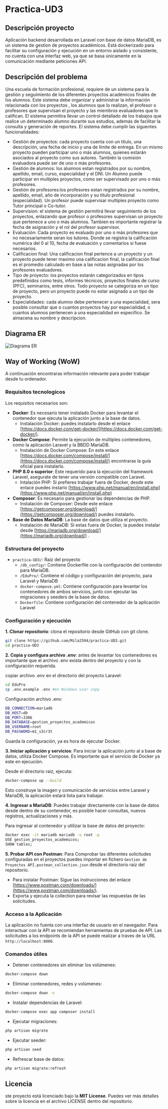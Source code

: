 # Practica-UD3

## Descripción proyecto
Aplicación backend desarrollada en Laravel con base de datos MariaDB, es un sistema de gestion de proyectos académicos. Está dockerizado para facilitar su configuración y ejecución en un entorno aislado y consistente, no cuenta con una interfaz web, ya que se basa únicamente en la comunicación mediante peticiones API.

## Descripción del problema
Una escuela de formación profesional, requiere de un sistema para la gestión y seguimiento de los diferentes proyectos académicos finales de los alumnos. Este sistema debe organizar y administrar la información relacionada con los proyectos , los alumnos que lo realizan, el profesor o profesores que supervisan el proyecto y las miembros evaluadores que lo califican. El sistema permitira llevar un control detallado de los trabajos que realice un determinado alumno durante sus estudios, además de facilitar la consulta y generación de reportes. El sistema debe cumplir las siguentes funcionalidades:

- Gestión de proyectos: cada proyecto cuenta con un título, una descripción, una fecha de inicio y una de límite de entrega. En un mismo proyecto pueden participar uno o más alumnos, quienes estarán asociados al proyecto como sus autores. También la comisión evaluadora puede ser de uno o más profesores.
- Gestión de alumnos: los alumnos estan registrados por su nombre, apellido, email, curso, especialidad y el DNI. Un Alumno puede participar en multiples proyectos, como ser supervisado por uno o más profesores.
- Gestión de profesores:los profesores estan registrados por su nombre, apellido, email, año de incorporación y su titulo profesional (especialidad). Un profesor puede supervisar multiples proyecto como Tutor principal o Co-tutor.
- Supervision: el sistema de gestión permitirá llevar seguimiento de los proyectos, enlazando que profesor o profesores supervisan un proyecto que pertenece a uno o más alumnos. Tambien es importante registrar la fecha de asignación y el rol del profesor supervisor.
- Evaluación: Cada proyecto es evaluado por uno o más profesores que no necesariamente seran los tutores. Donde se registra la calificación numérica del 0 al 10, fecha de evaluación y comentarios si fuese necesarios.
- Calificacion final: Una calificacion final pertence a un proyecto y un proyecto puede tener maximo una calificacion final, la calificación final es el promedio calculado en base a las notas asignadas por los profesores evaluadores.
- Tipo de proyecto: los proyectos estarán categorizados en tipos predefinidos como tesis, informes técnicos, proyectos finales de curso (PFC), seminarios, entre otros. Todo proyecto se categoriza en un tipo de proyecto, pero un proyecto puede no estar asignado a un tipo de proyecto.
- Especialidades: cada alumno debe pertenecer a una especialidad, sera posible consultar que o cuantos proyectos hay por especialidad, o cuantos alumnos pertenecen a una especialidad en especifico. Se almacena su nombre y descripcion.

## Diagrama ER

![Diagrama ER](practica.png)

## Way of Working (WoW)

A continuación encontraras información relevante para poder trabajar desde tu ordenador.

### Requisitos tecnologicos

Los requisitos necesarios son:

- **Docker**: Es necesario tener instalado Docker para levantar el contenedor que ejecuta la aplicación junto a la base de datos.
  - Instalación Docker: puedes instalarlo desde el enlace [https://docs.docker.com/get-docker/](https://docs.docker.com/get-docker/).
- **Docker Compose**: Permite la ejecución de múltiples contenedores, como la aplicación Laravel y la BBDD MariaDB.
  - Instalación de Docker Compose: En este enlace [https://docs.docker.com/compose/install/](https://docs.docker.com/compose/install/) encontraras la guía oficial para instalarlo.
- **PHP 8.0 o superior**: Este requerido para la ejecución del framework Laravel, asegurate de tener una versión compatible con Laravel.
  - Intalación PHP: Si prefieres trabajar fuera de Docker, desde este enlace puedes instarlo [https://www.php.net/manual/en/install.php](https://www.php.net/manual/en/install.php)
- **Composer**: Es necesario para gestionar las dependencias de PHP.
  - Instalación de Composer: Desde este enlace [https://getcomposer.org/download/](https://getcomposer.org/download/) puedes instalarlo.
- **Base de Datos MariaDB**: La base de datos que utiliza el proyecto.
  - Instalación de MariaDB: Si estas fuera de Docker, la puedes instalar desde [https://mariadb.org/download/](https://mariadb.org/download/) .  

### Estructura del proyecto
- `practica-UD3/`: Raíz del proyecto
  - `/db_config/`: Contiene Dockerfile con la configuración del contendor para MariaDB.  
  - `/EduPro/`: Contiene el código y configuración del proyecto, para Laravel y MariaDB
  - `docker-compose.yml`: Contiene configuración para levantar los contenedores de ambos servicios, junto con ejecutar las migraciones y seeders de la base de datos.
  - `Dockerfile`: Contiene configuración del contenedor de la aplicación Laravel

### Configuración y ejecución 

**1. Clonar repositorio**: clona el repositorio desde GitHub con git clone. 
```bash
git clone https://github.com/Mila2594/practica-UD3.git
cd practica-UD3
```

**2. Copia y configura archivo .env**: antes de levantar los contenedores es importante que el archivo .env exista dentro del proyecto y con la configuración requerida. 

copiar archivo .env en el directorio del proyecto Laravel: 
```bash
cd EduPro
cp .env.example .env #en Windows usar copy
```

Configuración archivo .env:
```bash
DB_CONNECTION=mariadb
DB_HOST=db
DB_PORT=3306
DB_DATABASE=gestion_proyectos_academicos
DB_USERNAME=root
DB_PASSWORD=m1_s3cr3t
```
Guarda la configuración, ya es hora de ejecutar Docker. 

**3. Iniciar aplicación y servicios**: Para iniciar la aplicación junto al a base de datos, utiliza Docker Compose. Es importante que el servicio de Docker ya este en ejecución. 

Desde el directorio raiz, ejecuta: 
```bash
docker-compose up --build
```
Esto construye la imagen y comunicación de servicios entre Laravel y MariaDB, la aplicación estará lista para trabajar.

**4. Ingresar a MariaDB**: Puedes trabajar directamente con la base de datos desde dentro de su contenedor, es posible hacer consultas, nuevos registros, actualizaciones y más. 

Para ingresar al contenedor y utilizar la base de datos del proyecto: 
```bash
docker exec -it mariadb mariadb -u root -p
USE gestion_proyectos_academicos;
SHOW tables;
```

**5. Probar API con Postman**: Para Comprobar las diferentes solicitudes configuradas en el proyectos puedes importar en fichero `Gestion de Proyectos API.postman_collection.json` desde el directorio raiz del repositorio.

- Para instalar Postman: Sigue las instrucciones del enlace  [https://www.postman.com/downloads/](https://www.postman.com/downloads/).
- Exporta y ejecuta la collection para revisar las respuestas de las solicitudes. 

### Acceso a la Aplicación

La aplicación no fuenta con una interfaz de usuario en el navegador. Para interactuar con la API se recomiendan herramientas de pruebas de API. Las solicitudes a los endpoints de la API se puede realizar a traves de la URL `http://localhost:8000`.

### Comandos útiles
- Detener contenedores sin eliminar los volúmenes:
```bash
docker-compose down
```

- Eliminar contenedores, redes y volúmenes:
````bash
docker-compose down -v
````

- Instalar dependencias de Laravel:
````bash
docker-compose exec app composer install

````

- Ejecutar migraciones:
````bash
php artisan migrate
````

- Ejecutar seeder:
````bash
php artisan seed
````

- Refrescar base de datos:
````bash
php artisan migrate:refresh
````

## Licencia
ste proyecto está licenciado bajo la **MIT License**. Puedes ver más detalles sobre la licencia en el archivo LICENSE dentro del repositorio.
  
